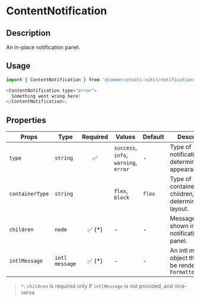 # ContentNotification

## Description

An in-place notification panel.

## Usage

```js
import { ContentNotification } from '@commercetools-uikit/notifications';

<ContentNotification type="error">
  Something went wrong here!
</ContentNotification>;
```

## Properties

| Props           | Type           | Required | Values                                | Default | Description                                                          |
| --------------- | -------------- | :------: | ------------------------------------- | ------- | -------------------------------------------------------------------- |
| `type`          | `string`       |    ✅    | `success`, `info`, `warning`, `error` | -       | Type of notification, determining its appearance.                    |
| `containerType` | `string`       |          | `flex`, `block`                       | `flex`  | Type of container for children, determining its layout.              |
| `children`      | `node`         | ✅ (\*)  | -                                     | -       | Message to be shown inside a notification panel.                     |
| `intlMessage`   | `intl message` | ✅ (\*)  | -                                     | -       | An intl message object that will be rendered with `FormattedMessage` |

> `*`: `children` is required only if `intlMessage` is not provided, and vice-versa
